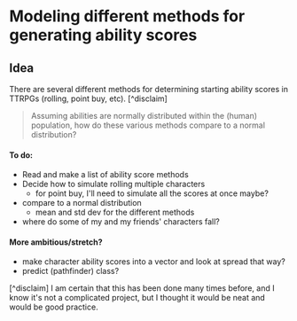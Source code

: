 # Modeling different methods for generating ability scores

## Idea

There are several different methods for determining starting ability scores in TTRPGs (rolling, point buy, etc). [^disclaim]

> Assuming abilities are normally distributed within the (human) population, how do these various methods compare to a normal distribution?

#### To do:

* Read and make a list of ability score methods
* Decide how to simulate rolling multiple characters
  * for point buy, I'll need to simulate all the scores at once maybe?
* compare to a normal distribution
  * mean and std dev for the different methods
* where do some of my and my friends' characters fall?
 
#### More ambitious/stretch?

* make character ability scores into a vector and look at spread that way?
* predict (pathfinder) class? 



[^disclaim] I am certain that this has been done many times before, and I know it's not a complicated project, but I thought it would be neat and would be good practice.
